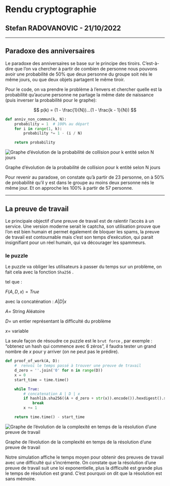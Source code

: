 # Rendu cryptographie

## Stefan RADOVANOVIC - 21/10/2022

---

## Paradoxe des anniversaires

Le paradoxe des anniversaires se base sur le principe des tiroirs. C’est-à-dire que l’on va chercher à partir de combien de personne nous pouvons avoir une probabilité de 50% que deux personne du groupe soit nés le même jours, ou que deux objets partagent le même tiroir.

Pour le code, on va prendre le problème à l’envers et chercher quelle est la probabilité qu’aucune personne ne partage la même date de naissance (puis inverser la probabilité pour le graphe):

$$
p(k) = (1 - \frac{1}{N})...(1 - \frac{k - 1}{N})
$$

```python
def anniv_non_commun(k, N):
    probability = 1  # 100% au départ
    for i in range(1, k):
        probability *= 1 - (i / N)

    return probability
```

![Graphe d’évolution de la probabilité de collision pour k entité selon N jours](https://github.com/StefanRdvic/krypto/blob/master/myplot2.png)

Graphe d’évolution de la probabilité de collision pour k entité selon N jours

Pour revenir au paradoxe, on constate qu’à partir de 23 personne, on à 50% de probabilité qu’il y est dans le groupe au moins deux personne nés le même jour. Et on approche les 100% à partir de 57 personne.

---

## La preuve de travail

Le principale objectif d’une preuve de travail est de ralentir l’accès à un service.  Une version moderne serait le captcha, son utilisation prouve que l’on est bien humain et permet également de bloquer les spams, la preuve de travail est contournable mais c’est son temps d’exécution, qui parait insignifiant pour un réel humain, qui va décourager les spammeurs. 

### le puzzle

Le puzzle va obliger les utilisateurs à passer du temps sur un problème, on fait cela avec la fonction `Sha256` .

tel que :

$F(A, D, x) = True$

avec la concaténation : $A | D | x$

$A =$  String Aléatoire

$D =$ un entier représentant la difficulté du problème

$x =$  variable

La seule façon de résoudre ce puzzle est le `brut force` , par exemple : “obtenez un hash qui commence avec 6 zéros”, il faudra tester un grand nombre de $x$ pour y arriver (on ne peut pas le prédire).

```python
def proof_of_work(A, D):
    #  renvoi le temps passé à trouver une preuve de travail
    d_zero = ''.join('0' for n in range(D))
    x = 0
    start_time = time.time()

    while True:
        # concatenation A | D | x
        if hashlib.sha256((A + d_zero + str(x)).encode()).hexdigest().startswith(d_zero):
            break
        x += 1

    return time.time() - start_time
```

![Graphe de l’évolution de la complexité en temps de la résolution d’une preuve de travail](https://github.com/StefanRdvic/krypto/blob/master/myplot.png)

Graphe de l’évolution de la complexité en temps de la résolution d’une preuve de travail

Notre simulation affiche le temps moyen pour obtenir des preuves de travail avec une difficulté qui s’incrémente. On constate que la résolution d’une preuve de travail suit une loi exponentielle, plus la difficulté est grande plus le temps de résolution est grand. C’est pourquoi on dit que la résolution est sans mémoire.
